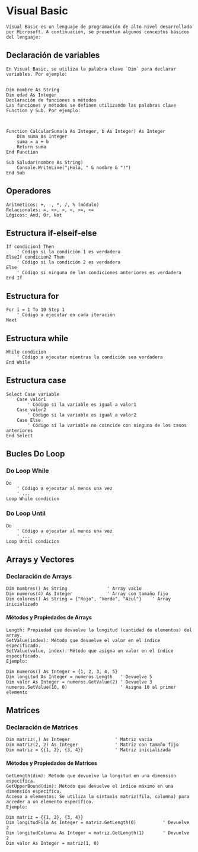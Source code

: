 # Visual Basic

    Visual Basic es un lenguaje de programación de alto nivel desarrollado por Microsoft. A continuación, se presentan algunos conceptos básicos del lenguaje:

## Declaración de variables

    En Visual Basic, se utiliza la palabra clave `Dim` para declarar variables. Por ejemplo:


    Dim nombre As String
    Dim edad As Integer
    Declaración de funciones o métodos
    Las funciones y métodos se definen utilizando las palabras clave Function y Sub. Por ejemplo:



    Function CalcularSuma(a As Integer, b As Integer) As Integer
        Dim suma As Integer
        suma = a + b
        Return suma
    End Function

    Sub Saludar(nombre As String)
        Console.WriteLine("¡Hola, " & nombre & "!")  
    End Sub
## Operadores
    Aritméticos: +, -, *, /, % (módulo)
    Relacionales: =, <>, >, <, >=, <=
    Lógicos: And, Or, Not
## Estructura if-elseif-else


    If condicion1 Then
        ' Código si la condición 1 es verdadera
    ElseIf condicion2 Then
        ' Código si la condición 2 es verdadera
    Else
        ' Código si ninguna de las condiciones anteriores es verdadera
    End If
## Estructura for


    For i = 1 To 10 Step 1
        ' Código a ejecutar en cada iteración
    Next
## Estructura while


    While condicion
        ' Código a ejecutar mientras la condición sea verdadera
    End While
## Estructura case


    Select Case variable
        Case valor1
            ' Código si la variable es igual a valor1
        Case valor2
            ' Código si la variable es igual a valor2
        Case Else
            ' Código si la variable no coincide con ninguno de los casos anteriores
    End Select

## Bucles Do Loop

### Do Loop While

    Do
        ' Código a ejecutar al menos una vez
        ' ...
    Loop While condicion
### Do Loop Until
    Do
        ' Código a ejecutar al menos una vez
        ' ...
    Loop Until condicion
## Arrays y Vectores
### Declaración de Arrays
    Dim nombres() As String               ' Array vacío
    Dim numeros(4) As Integer             ' Array con tamaño fijo
    Dim colores() As String = {"Rojo", "Verde", "Azul"}    ' Array inicializado
#### Métodos y Propiedades de Arrays
    Length: Propiedad que devuelve la longitud (cantidad de elementos) del array.
    GetValue(index): Método que devuelve el valor en el índice especificado.
    SetValue(value, index): Método que asigna un valor en el índice especificado.
    Ejemplo:

    Dim numeros() As Integer = {1, 2, 3, 4, 5}
    Dim longitud As Integer = numeros.Length   ' Devuelve 5
    Dim valor As Integer = numeros.GetValue(2) ' Devuelve 3
    numeros.SetValue(10, 0)                    ' Asigna 10 al primer elemento
## Matrices
### Declaración de Matrices
    Dim matriz(,) As Integer                 ' Matriz vacía
    Dim matriz(2, 2) As Integer              ' Matriz con tamaño fijo
    Dim matriz = {{1, 2}, {3, 4}}            ' Matriz inicializada
#### Métodos y Propiedades de Matrices
    GetLength(dim): Método que devuelve la longitud en una dimensión específica.
    GetUpperBound(dim): Método que devuelve el índice máximo en una dimensión específica.
    Acceso a elementos: Se utiliza la sintaxis matriz(fila, columna) para acceder a un elemento específico.
    Ejemplo:

    Dim matriz = {{1, 2}, {3, 4}}
    Dim longitudFila As Integer = matriz.GetLength(0)          ' Devuelve 2
    Dim longitudColumna As Integer = matriz.GetLength(1)       ' Devuelve 2
    Dim valor As Integer = matriz(1, 0)    



